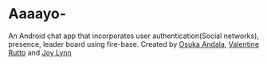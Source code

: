 # Aaaayo-
An Android chat app that incorporates user authentication(Social networks), presence, leader board using fire-base. 
Created by [Osuka Andala](https://github.com/Osuka-Andala), [Valentine Rutto](https://github.com/valentinerutto) and [Joy Lynn](https://github.com/JoyLynn)
